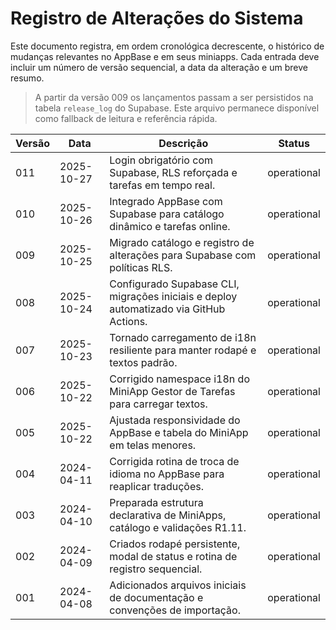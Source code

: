 # Registro de Alterações do Sistema

Este documento registra, em ordem cronológica decrescente, o histórico de mudanças relevantes no AppBase e em seus miniapps. Cada entrada deve incluir um número de versão sequencial, a data da alteração e um breve resumo.

> A partir da versão 009 os lançamentos passam a ser persistidos na tabela `release_log` do Supabase. Este arquivo permanece disponível como fallback de leitura e referência rápida.

| Versão | Data       | Descrição                                                                 | Status      |
|--------|------------|----------------------------------------------------------------------------|-------------|
| 011    | 2025-10-27 | Login obrigatório com Supabase, RLS reforçada e tarefas em tempo real.   | operational |
| 010    | 2025-10-26 | Integrado AppBase com Supabase para catálogo dinâmico e tarefas online. | operational |
| 009    | 2025-10-25 | Migrado catálogo e registro de alterações para Supabase com políticas RLS. | operational |
| 008    | 2025-10-24 | Configurado Supabase CLI, migrações iniciais e deploy automatizado via GitHub Actions. | operational |
| 007    | 2025-10-23 | Tornado carregamento de i18n resiliente para manter rodapé e textos padrão. | operational |
| 006    | 2025-10-22 | Corrigido namespace i18n do MiniApp Gestor de Tarefas para carregar textos. | operational |
| 005    | 2025-10-22 | Ajustada responsividade do AppBase e tabela do MiniApp em telas menores.    | operational |
| 004    | 2024-04-11 | Corrigida rotina de troca de idioma no AppBase para reaplicar traduções.    | operational |
| 003    | 2024-04-10 | Preparada estrutura declarativa de MiniApps, catálogo e validações R1.11. | operational |
| 002    | 2024-04-09 | Criados rodapé persistente, modal de status e rotina de registro sequencial. | operational |
| 001    | 2024-04-08 | Adicionados arquivos iniciais de documentação e convenções de importação. | operational |
